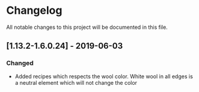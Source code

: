 # Changelog
All notable changes to this project will be documented in this file.

## [1.13.2-1.6.0.24] - 2019-06-03
### Changed
- Added recipes which respects the wool color. White wool in all edges is a neutral element which will not change the color